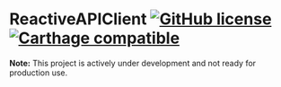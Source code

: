 # ReactiveAPIClient [![GitHub license](https://img.shields.io/badge/license-MIT-lightgrey.svg)](https://raw.githubusercontent.com/rpowelll/ReactiveAPIClient/master/LICENSE.md) [![Carthage compatible](https://img.shields.io/badge/Carthage-compatible-4BC51D.svg?style=flat)](https://github.com/rpowelll/ReactiveAPIClient)

**Note:** This project is actively under development and not ready for production use.

